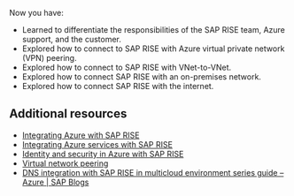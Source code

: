 Now you have:

- Learned to differentiate the responsibilities of the SAP RISE team, Azure support, and the customer.
- Explored how to connect to SAP RISE with Azure virtual private network (VPN) peering.
- Explored how to connect to SAP RISE with VNet-to-VNet.
- Explored how to connect SAP RISE with an on-premises network.
- Explored how to connect SAP RISE with the internet.

## Additional resources

- [Integrating Azure with SAP RISE](/azure/sap/workloads/rise-integration)
- [Integrating Azure services with SAP RISE](/azure/sap/workloads/rise-integration-services)
- [Identity and security in Azure with SAP RISE](/azure/sap/workloads/rise-integration-security)
- [Virtual network peering](/azure/virtual-network/virtual-network-peering-overview)
- [DNS integration with SAP RISE in multicloud environment series guide – Azure | SAP Blogs](https://blogs.sap.com/2023/02/27/dns-integration-with-sap-rise-in-multi-cloud-environment-series-guide-azure/)
